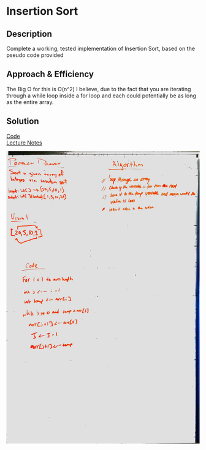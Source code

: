 # Insertion Sort

## Description
Complete a working, tested implementation of Insertion Sort, based on the pseudo code provided

## Approach & Efficiency

The Big O for this is O(n^2)  I believe, due to the fact that you are iterating through a while loop inside a for loop and each could potentially be as long as the entire array.


## Solution
[Code](../src/main/java/code/challenges/Sort.java)  
[Lecture Notes](../docs/LECTURE-NOTES-INSERTION.md)  

![Whiteboard](../assets/whiteboard_insertionSort.jpg)

